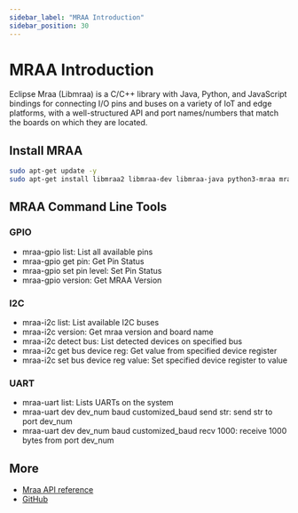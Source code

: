 ```yaml
---
sidebar_label: "MRAA Introduction"
sidebar_position: 30
---
```


# MRAA Introduction

Eclipse Mraa (Libmraa) is a C/C++ library with Java, Python, and JavaScript bindings for connecting I/O pins and buses on a variety of IoT and edge platforms, with a well-structured API and port names/numbers that match the boards on which they are located.

## Install MRAA

```bash
sudo apt-get update -y
sudo apt-get install libmraa2 libmraa-dev libmraa-java python3-mraa mraa-tools -y
```

## MRAA Command Line Tools

### GPIO

- mraa-gpio list: List all available pins
- mraa-gpio get pin: Get Pin Status
- mraa-gpio set pin level: Set Pin Status
- mraa-gpio version: Get MRAA Version

### I2C

- mraa-i2c list: List available I2C buses
- mraa-i2c version: Get mraa version and board name
- mraa-i2c detect bus: List detected devices on specified bus
- mraa-i2c get bus device reg: Get value from specified device register
- mraa-i2c set bus device reg value: Set specified device register to value

### UART

- mraa-uart list: Lists UARTs on the system
- mraa-uart dev dev_num baud customized_baud send str: send str to port dev_num
- mraa-uart dev dev_num baud customized_baud recv 1000: receive 1000 bytes from port dev_num

## More

- [Mraa API reference](https://iotdk.intel.com/docs/master/mraa/index.html)
- [GitHub](https://github.com/eclipse/mraa)

